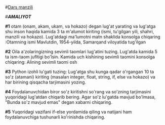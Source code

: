 #[Dars manzili](https://python.sariq.dev/dictionary/14-dictionary#)

#**_AMALIYOT_**

**#1** otam (onam, akam, ukam, va hokazo) degan lug'at yarating va lug'atga shu inson haqida kamida 3 ta m'alumot kiriting (ismi, tu'gilgan yili, shahri, manzili va hokazo). Lug'atdagi ma'lumotni matn shaklida konsolga chiqaring :Otamning ismi Mavlutdin, 1954-yilda, Samarqand viloyatida tug'ilgan

**#2** Oila a'zolaringizning sevimli taomlari lug'atini tuzing. Lug'atda kamida 5 ta ism-taom jufltigi bo'lsin. Kamida uch kishining sevimli taomini konsolga chiqaring: Alining sevimli taomi osh

**#3** Python izohli lu'gati tuzing: Lug'atga shu kunga qadar o'rgangan 10 ta so'z (atamani) kiriting (masalan integer, float, string, if, else va hokazo) va har birining qisqacha tarjimasini yozing.

**#4** Foydalanuvchidan biror so'z kiritishni so'rang va so'zning tarjimasini yuqoridagi lug'atdan chiqarib bering. Agar so'z lu'gatda mavjud bo'lmasa, "Bunda so'z mavjud emas" degan xabarni chiqaring.

**#5** Yuqoridagi vazifani if-else yordamida qiling va natijani ham foydalanuvchiga tushunarli ko'rinishda chiqaring.
